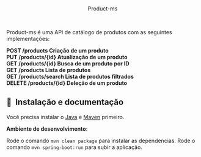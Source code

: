   

<br/>
<p align="center">
    Product-ms
</p>

<br/>

Product-ms é uma API de catálogo de produtos com as seguintes implementações:
 
**POST /products Criação de um produto**
<br/>
**PUT /products/{id} Atualização de um produto**
<br/>
**GET /products/{id} Busca de um produto por ID**
<br/>
**GET /products Lista de produtos**
<br/>
**GET /products/search Lista de produtos filtrados**
<br/>
**DELETE /products/{id} Deleção de um produto**


## 🚀&nbsp; Instalação e documentação

Você precisa instalar o [Java](https://www.oracle.com/java/technologies/javase/jdk17-archive-downloads.html/)  e  [Maven](https://maven.apache.org/install.html)  primeiro.


**Ambiente de desenvolvimento**:

Rode o comando ```mvn clean package``` para instalar as dependencias.
Rode o comando ```mvn spring-boot:run``` para subir a aplicação.
